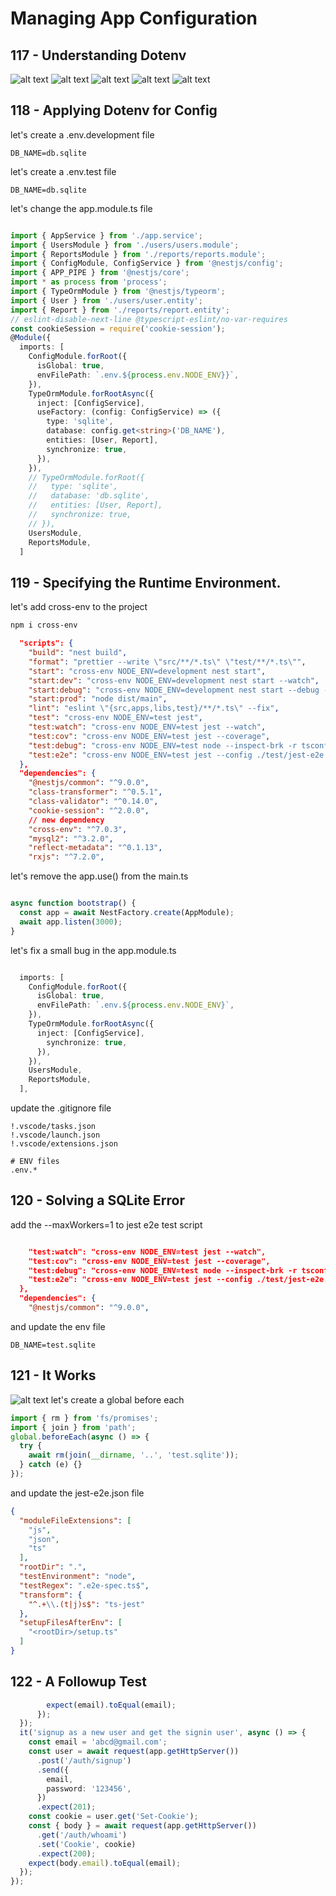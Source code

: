 # Managing App Configuration

## 117 - Understanding Dotenv
![alt text](./Assets/images/set-02/89.png)
![alt text](./Assets/images/set-02/90.png)
![alt text](./Assets/images/set-02/91.png)
![alt text](./Assets/images/set-02/92.png)
![alt text](./Assets/images/set-02/93.png)
## 118 - Applying Dotenv for Config
let's create a .env.development file
```env
DB_NAME=db.sqlite
```

let's create a .env.test file
```env
DB_NAME=db.sqlite
```
let's change the app.module.ts file
```ts

import { AppService } from './app.service';
import { UsersModule } from './users/users.module';
import { ReportsModule } from './reports/reports.module';
import { ConfigModule, ConfigService } from '@nestjs/config';
import { APP_PIPE } from '@nestjs/core';
import * as process from 'process';
import { TypeOrmModule } from '@nestjs/typeorm';
import { User } from './users/user.entity';
import { Report } from './reports/report.entity';
// eslint-disable-next-line @typescript-eslint/no-var-requires
const cookieSession = require('cookie-session');
@Module({
  imports: [
    ConfigModule.forRoot({
      isGlobal: true,
      envFilePath: `.env.${process.env.NODE_ENV}}`,
    }),
    TypeOrmModule.forRootAsync({
      inject: [ConfigService],
      useFactory: (config: ConfigService) => ({
        type: 'sqlite',
        database: config.get<string>('DB_NAME'),
        entities: [User, Report],
        synchronize: true,
      }),
    }),
    // TypeOrmModule.forRoot({
    //   type: 'sqlite',
    //   database: 'db.sqlite',
    //   entities: [User, Report],
    //   synchronize: true,
    // }),
    UsersModule,
    ReportsModule,
  ]
```

## 119 - Specifying the Runtime Environment.
let's add cross-env to the project
```bash
npm i cross-env
```
```json
  "scripts": {
    "build": "nest build",
    "format": "prettier --write \"src/**/*.ts\" \"test/**/*.ts\"",
    "start": "cross-env NODE_ENV=development nest start",
    "start:dev": "cross-env NODE_ENV=development nest start --watch",
    "start:debug": "cross-env NODE_ENV=development nest start --debug --watch",
    "start:prod": "node dist/main",
    "lint": "eslint \"{src,apps,libs,test}/**/*.ts\" --fix",
    "test": "cross-env NODE_ENV=test jest",
    "test:watch": "cross-env NODE_ENV=test jest --watch",
    "test:cov": "cross-env NODE_ENV=test jest --coverage",
    "test:debug": "cross-env NODE_ENV=test node --inspect-brk -r tsconfig-paths/register -r ts-node/register node_modules/.bin/jest --runInBand",
    "test:e2e": "cross-env NODE_ENV=test jest --config ./test/jest-e2e.json"
  },
  "dependencies": {
    "@nestjs/common": "^9.0.0",
    "class-transformer": "^0.5.1",
    "class-validator": "^0.14.0",
    "cookie-session": "^2.0.0",
    // new dependency
    "cross-env": "^7.0.3",
    "mysql2": "^3.2.0",
    "reflect-metadata": "^0.1.13",
    "rxjs": "^7.2.0",
```
let's remove the app.use() from the main.ts
```ts

async function bootstrap() {
  const app = await NestFactory.create(AppModule);
  await app.listen(3000);
}
```

let's fix a small bug in the app.module.ts
```ts

  imports: [
    ConfigModule.forRoot({
      isGlobal: true,
      envFilePath: `.env.${process.env.NODE_ENV}`,
    }),
    TypeOrmModule.forRootAsync({
      inject: [ConfigService],
        synchronize: true,
      }),
    }),
    UsersModule,
    ReportsModule,
  ],
```

update the .gitignore file
```gitignore
!.vscode/tasks.json
!.vscode/launch.json
!.vscode/extensions.json

# ENV files
.env.*
```

## 120 - Solving a SQLite Error
add the --maxWorkers=1
to jest e2e test script
```json

    "test:watch": "cross-env NODE_ENV=test jest --watch",
    "test:cov": "cross-env NODE_ENV=test jest --coverage",
    "test:debug": "cross-env NODE_ENV=test node --inspect-brk -r tsconfig-paths/register -r ts-node/register node_modules/.bin/jest --runInBand",
    "test:e2e": "cross-env NODE_ENV=test jest --config ./test/jest-e2e.json --maxWorkers=1"
  },
  "dependencies": {
    "@nestjs/common": "^9.0.0",
```

and update the env file
```env
DB_NAME=test.sqlite
```
## 121 - It Works
![alt text](./Assets/images/set-02/94.png)
let's create a global before each
```ts
import { rm } from 'fs/promises';
import { join } from 'path';
global.beforeEach(async () => {
  try {
    await rm(join(__dirname, '..', 'test.sqlite'));
  } catch (e) {}
});
```

and update the jest-e2e.json file
```json
{
  "moduleFileExtensions": [
    "js",
    "json",
    "ts"
  ],
  "rootDir": ".",
  "testEnvironment": "node",
  "testRegex": ".e2e-spec.ts$",
  "transform": {
    "^.+\\.(t|j)s$": "ts-jest"
  },
  "setupFilesAfterEnv": [
    "<rootDir>/setup.ts"
  ]
}
```
## 122 - A Followup Test

```ts
        expect(email).toEqual(email);
      });
  });
  it('signup as a new user and get the signin user', async () => {
    const email = 'abcd@gmail.com';
    const user = await request(app.getHttpServer())
      .post('/auth/signup')
      .send({
        email,
        password: '123456',
      })
      .expect(201);
    const cookie = user.get('Set-Cookie');
    const { body } = await request(app.getHttpServer())
      .get('/auth/whoami')
      .set('Cookie', cookie)
      .expect(200);
    expect(body.email).toEqual(email);
  });
});
```
